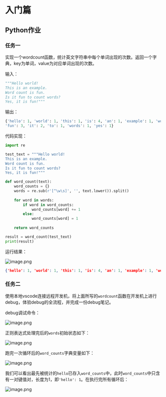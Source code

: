 # 入门篇

## Python作业

### 任务一

实现一个wordcount函数，统计英文字符串中每个单词出现的次数。返回一个字典，key为单词，value为对应单词出现的次数。

输入：

```python
"""Hello world!  
This is an example.  
Word count is fun.  
Is it fun to count words?  
Yes, it is fun!"""
```

输出：

```python
{'hello': 1, 'world': 1, 'this': 1, 'is': 4, 'an': 1, 'example': 1, 'word': 1, 'count': 2,
'fun': 3, 'it': 2, 'to': 1, 'words': 1, 'yes': 1}
```

代码实现：

```python
import re

test_text = """Hello world!  
This is an example.  
Word count is fun.  
Is it fun to count words?  
Yes, it is fun!"""

def word_count(text):
    word_counts = {}
    words = re.sub(r'[^\w\s]', '', text.lower()).split()
    
    for word in words:
        if word in word_counts:
            word_counts[word] += 1
        else:
            word_counts[word] = 1
            
    return word_counts

result = word_count(test_text)
print(result)
```

运行结果：

![image.png](https://cdn.jsdelivr.net/gh/Moyu-moyuing/ImageHostingWebsite@main/Img/202407270038886.png)

```json
{'hello': 1, 'world': 1, 'this': 1, 'is': 4, 'an': 1, 'example': 1, 'word': 1, 'count': 2, 'fun': 3, 'it': 2, 'to': 1, 'words': 1, 'yes': 1}
```

### 任务二

使用本地vscode连接远程开发机，将上面所写的`wordcount`函数在开发机上进行debug，体验debug的全流程，并完成一份debug笔记。

debug调试命令：

![image.png](https://cdn.jsdelivr.net/gh/Moyu-moyuing/ImageHostingWebsite@main/Img/202407270047893.png)

正则表达式处理完后的`words`初始状态如下：

![image.png](https://cdn.jsdelivr.net/gh/Moyu-moyuing/ImageHostingWebsite@main/Img/202407270050997.png)

跑完一次循环后的`word_counts`字典变量如下：

![image.png](https://cdn.jsdelivr.net/gh/Moyu-moyuing/ImageHostingWebsite@main/Img/202407270052791.png)

我们可以看出最先被统计的`hello`已存入`word_counts`中，此时`word_counts`中只含有一对键值对，长度为1，即`'hello': 1`。在执行完所有循环后：

![image.png](https://cdn.jsdelivr.net/gh/Moyu-moyuing/ImageHostingWebsite@main/Img/202407270056423.png)
